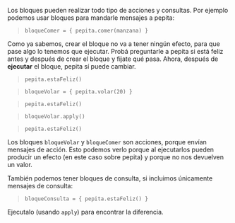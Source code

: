 Los bloques pueden realizar todo tipo de acciones y consultas. Por ejemplo podemos usar bloques para mandarle mensajes a pepita:

> `bloqueComer = { pepita.comer(manzana) }`

Como ya sabemos, crear el bloque no va a tener ningún efecto, para que pase algo lo tenemos que ejecutar. Probá preguntarle a pepita si está feliz antes y después de crear el bloque y fijate qué pasa. Ahora, después de **ejecutar** el bloque, pepita sí puede cambiar.

> `pepita.estaFeliz()`

> `bloqueVolar = { pepita.volar(20) }`

> `pepita.estaFeliz()`

> `bloqueVolar.apply()`

> `pepita.estaFeliz()`

Los bloques `bloqueVolar` y `bloqueComer` son acciones, porque envían mensajes de acción. Esto podemos verlo porque al ejecutarlos pueden producir un efecto (en este caso sobre pepita) y porque no nos devuelven un valor.

También podemos tener bloques de consulta, si incluimos únicamente mensajes de consulta:

> `bloqueConsulta = { pepita.estaFeliz() }`

Ejecutalo (usando `apply`) para encontrar la diferencia.
